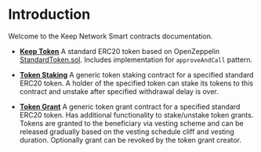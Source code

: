 # Introduction

Welcome to the Keep Network Smart contracts documentation.

- **[Keep Token](/docs/KeepToken/)** A standard ERC20 token based on OpenZeppelin [StandardToken.sol](https://github.com/OpenZeppelin/zeppelin-solidity/blob/master/contracts/token/ERC20/StandardToken.sol). Includes implementation for `approveAndCall` pattern.

- **[Token Staking](/docs/TokenStaking/)** A generic token staking contract for a specified standard ERC20 token. A holder of the specified token can stake its tokens to this contract and unstake after specified withdrawal delay is over.

- **[Token Grant](/docs/TokenGrant/)** A generic token grant contract for a specified standard ERC20 token. Has additional functionality to stake/unstake token grants. Tokens are granted to the beneficiary via vesting scheme and can be released gradually based on the vesting schedule cliff and vesting duration. Optionally grant can be revoked by the token grant creator.
